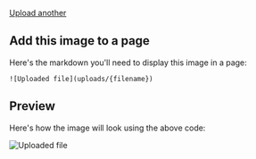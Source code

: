 
[Upload another](upload)


## Add this image to a page

Here's the markdown you'll need to display this image in a page:

    ![Uploaded file](uploads/{filename})

## Preview

Here's how the image will look using the above code:

![Uploaded file](uploads/{filename})

